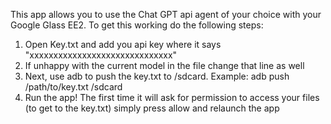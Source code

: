 This app allows you to use the Chat GPT api agent of your choice with your Google Glass EE2. To get this working do the following steps:
1. Open Key.txt and add you api key where it says "xxxxxxxxxxxxxxxxxxxxxxxxxxxxxx"
2. If unhappy with the current model in the file change that line as well
3. Next, use adb to push the key.txt to /sdcard. Example: adb push /path/to/key.txt /sdcard
4. Run the app! The first time it will ask for permission to access your files (to get to the key.txt) simply press allow and relaunch the app
